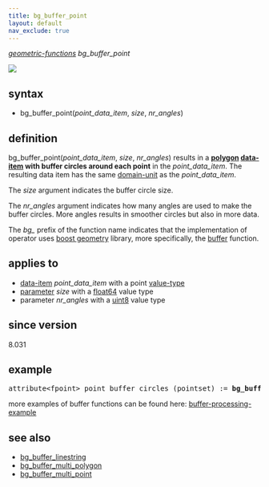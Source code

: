 ```yaml
---
title: bg_buffer_point
layout: default
nav_exclude: true
---
```

*[geometric-functions](geometric-functions) bg_buffer_point*

![](../assets/img/GUI/bg_buffer_point.png)

## syntax

- bg_buffer_point(*point_data_item*, *size*, *nr_angles*)

## definition

bg_buffer_point(*point_data_item*, *size*, *nr_angles*) results in a <B>[polygon](polygon) [data-item](data-item) with buffer circles around each point</B> in the *point_data_item*. The resulting data item has the same [domain-unit](domain-unit) as the *point_data_item*.

The *size* argument indicates the buffer circle size.

The *nr_angles* argument indicates how many angles are used to make the buffer circles. More angles results in smoother circles but also in more data.

The *bg_* prefix of the function name indicates that the implementation of operator uses [boost geometry](https://www.boost.org/doc/libs/1_80_0/libs/geometry/doc/html/index.html)
library, more specifically, the [buffer](https://www.boost.org/doc/libs/1_80_0/libs/geometry/doc/html/geometry/reference/algorithms/buffer/buffer_4.html) function.

## applies to

- [data-item](data-item) *point_data_item* with a point [value-type](value-type)
- [parameter](parameter) *size* with a [float64](float64) value type
- parameter *nr_angles* with a [uint8](uint8) value type

## since version

8.031

## example

<pre>
attribute&lt;fpoint&gt; point_buffer_circles (pointset) := <B>bg_buffer_point(</B>pointset/geometry, 10.0, 16b<B>)</B>;
</pre>

more examples of buffer functions can be found here: [buffer-processing-example](buffer-processing-example)

## see also

- [bg_buffer_linestring](bg_buffer_linestring)
- [bg_buffer_multi_polygon](bg_buffer_multi_polygon)
- [bg_buffer_multi_point](bg_buffer_multi_point)